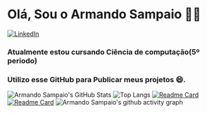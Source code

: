 # Olá, Sou o Armando Sampaio 👋🏻
[![LinkedIn](https://img.shields.io/badge/linkedin-%230077B5.svg?style=for-the-badge&logo=linkedin&logoColor=white)](https://www.linkedin.com/in/armando-sampaio-32527b1b6/)
### Atualmente estou cursando Ciência de computação(5º periodo)
### Utilizo esse GitHub para Publicar meus projetos 😄.
![Armando Sampaio's GitHub Stats](https://github-readme-stats.vercel.app/api?username=ArmandooSampaio&show_icons=true&count_private=true&hide=contribs,prs&theme=radical)
![Top Langs](https://github-readme-stats.vercel.app/api/top-langs/?username=ArmandooSampaio&layout=compact)
[![Readme Card](https://github-readme-stats.vercel.app/api/pin/?username=ArmandooSampaio&repo=Calculadora)](https://github.com/ArmandooSampaio/Calculadora)
[![Readme Card](https://github-readme-stats.vercel.app/api/pin/?username=ArmandooSampaio&repo=nome-do-repositorio)](https://github.com/ArmandooSampaio/PickpayBackEndJavaProject)
![Armando Sampaio's github activity graph](https://activity-graph.herokuapp.com/graph?username=ArmandooSampaio&bg_color=ffffff&color=000000&line=0000FF&point=00FF00&area=true&hide_border=true)




<!--
**ArmandooSampaio/ArmandooSampaio** is a ✨ _special_ ✨ repository because its `README.md` (this file) appears on your GitHub profile.

Here are some ideas to get you started:

- 🔭 I’m currently working on ...
- 🌱 I’m currently learning ...
- 👯 I’m looking to collaborate on ...
- 🤔 I’m looking for help with ...
- 💬 Ask me about ...
- 📫 How to reach me: ...
- 😄 Pronouns: ...
- ⚡ Fun fact: ...
-->
